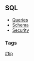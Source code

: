 ## SQL

- [Queries](queries/queries.md)
- [Schema](schema/schema.md)
- [Security](security/security.md)

### Tags
[#tip](../tips.md)